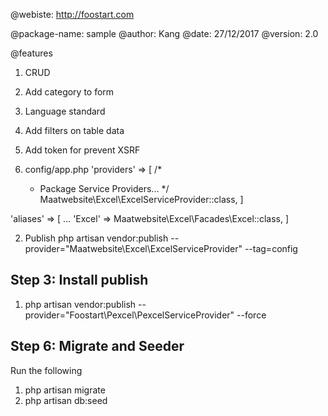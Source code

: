 @webiste: http://foostart.com

@package-name: sample
@author: Kang
@date: 27/12/2017
@version: 2.0

@features

1. CRUD
2. Add category to form
3. Language standard
4. Add filters on table data
5. Add token for prevent XSRF


1. config/app.php
   'providers' => [
   /*
    * Package Service Providers...
      */
      Maatwebsite\Excel\ExcelServiceProvider::class,
      ]

'aliases' => [
...
'Excel' => Maatwebsite\Excel\Facades\Excel::class,
]

2. Publish
php artisan vendor:publish --provider="Maatwebsite\Excel\ExcelServiceProvider" --tag=config


## Step 3: Install publish

1. php artisan vendor:publish --provider="Foostart\Pexcel\PexcelServiceProvider" --force

## Step 6: Migrate and Seeder

Run the following

1. php artisan migrate
1. php artisan db:seed


